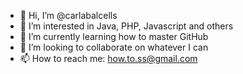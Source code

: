 - 👋 Hi, I’m @carlabalcells
- 👀 I’m interested in Java, PHP, Javascript and others
- 🌱 I’m currently learning how to master GitHub
- 💞️ I’m looking to collaborate on whatever I can
- 📫 How to reach me: how.to.ss@gmail.com

<!---
carlabalcells/carlabalcells is a ✨ special ✨ repository because its `AboutMe.md` (this file) appears on your GitHub profile.
You can click the Preview link to take a look at your changes.
--->
